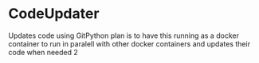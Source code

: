 # CodeUpdater
Updates code using GitPython
plan is to have this running as a docker container to run in paralell with other docker containers and updates their code when needed 2
